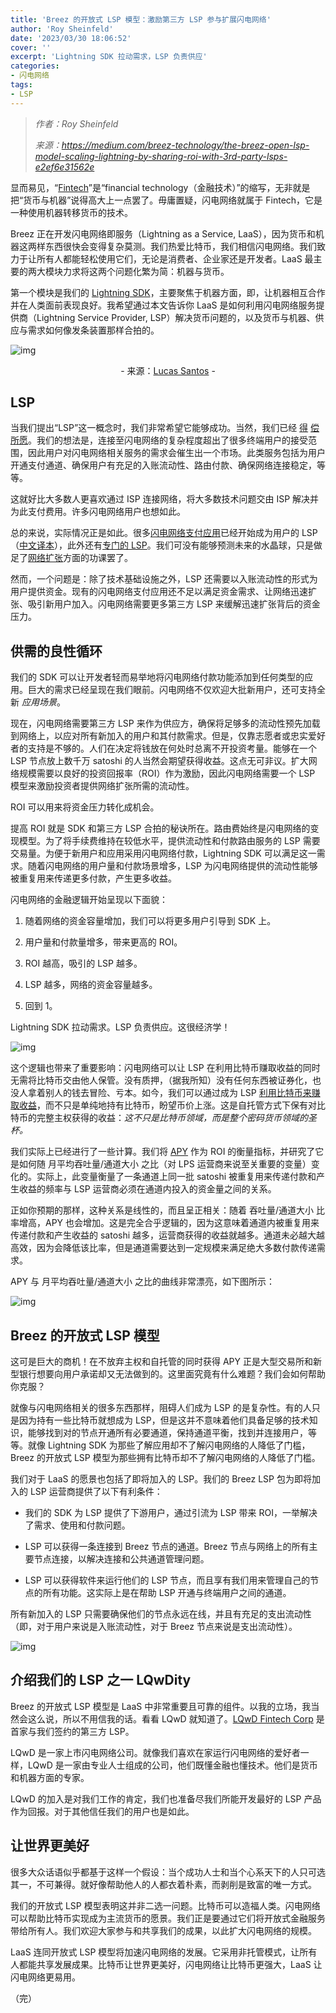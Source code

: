 ```yaml
---
title: 'Breez 的开放式 LSP 模型：激励第三方 LSP 参与扩展闪电网络'
author: 'Roy Sheinfeld'
date: '2023/03/30 18:06:52'
cover: ''
excerpt: 'Lightning SDK 拉动需求，LSP 负责供应'
categories:
- 闪电网络
tags:
- LSP
---
```



> *作者：Roy Sheinfeld*
> 
> *来源：<https://medium.com/breez-technology/the-breez-open-lsp-model-scaling-lightning-by-sharing-roi-with-3rd-party-lsps-e2ef6e31562e>*



显而易见，“[Fintech](https://www.investopedia.com/terms/f/fintech.asp)”是“financial technology（金融技术）”的缩写，无非就是把“货币与机器”说得高大上一点罢了。毋庸置疑，闪电网络就属于 Fintech，它是一种使用机器转移货币的技术。

Breez 正在开发闪电网络即服务（Lightning as a Service, LaaS），因为货币和机器这两样东西很快会变得复杂莫测。我们热爱比特币，我们相信闪电网络。我们致力于让所有人都能轻松使用它们，无论是消费者、企业家还是开发者。LaaS 最主要的两大模块力求将这两个问题化繁为简：机器与货币。

第一个模块是我们的 [Lightning SDK](https://medium.com/breez-technology/lightning-for-everyone-in-any-app-lightning-as-a-service-via-the-breez-sdk-41d899057a1d?source=collection_home---2------0-----------------------)，主要聚焦于机器方面，即，让机器相互合作并在人类面前表现良好。我希望通过本文告诉你 LaaS 是如何利用闪电网络服务提供商（Lightning Service Provider, LSP）解决货币问题的，以及货币与机器、供应与需求如何像发条装置那样合拍的。

![img](../images/the-breez-open-lsp-model-scaling-lightning-by-sharing-roi-with-3rd-party-lsps/fjes2to-HgY)

<p style="text-align:center">- 来源：<a href="https://unsplash.com/@_staticvoid?utm_source=unsplash&utm_medium=referral&utm_content=creditCopyText">Lucas Santos</a> -</p>


## LSP

当我们提出“LSP”这一概念时，我们非常希望它能够成功。当然，我们已经 [得](https://bitcoin.design/guide/how-it-works/lightning-services/) [偿](https://docs.lightning.engineering/the-lightning-network/liquidity/lightning-service-provider) [所愿](https://bolt.fun/guide/lsp)。我们的想法是，连接至闪电网络的复杂程度超出了很多终端用户的接受范围，因此用户对闪电网络相关服务的需求会催生出一个市场。此类服务包括为用户开通支付通道、确保用户有充足的入账流动性、路由付款、确保网络连接稳定，等等。

这就好比大多数人更喜欢通过 ISP 连接网络，将大多数技术问题交由 ISP 解决并为此支付费用。许多闪电网络用户也想如此。

总的来说，实际情况正是如此。很多[闪电网络支付应用](https://medium.com/breez-technology/there-is-no-such-thing-as-a-lightning-wallet-dc9ac46d32)已经开始成为用户的 LSP（[中文译本](https://www.btcstudy.org/2022/07/23/there-is-no-such-thing-as-a-lightning-wallet/)），此外还有[专门的 LSP](https://voltage.cloud/)。我们可没有能够预测未来的水晶球，只是做足了[网络扩张](https://medium.com/breez-technology/comparing-two-revolutionary-networks-lightning-and-the-internet-d6043768e217)方面的功课罢了。

然而，一个问题是：除了技术基础设施之外，LSP 还需要以入账流动性的形式为用户提供资金。现有的闪电网络支付应用还不足以满足资金需求、让网络迅速扩张、吸引新用户加入。闪电网络需要更多第三方 LSP 来缓解迅速扩张背后的资金压力。

## 供需的良性循环

我们的 SDK 可以让开发者轻而易举地将闪电网络付款功能添加到任何类型的应用。巨大的需求已经呈现在我们眼前。闪电网络不仅欢迎大批新用户，还可支持全新 *应用场景*。

现在，闪电网络需要第三方 LSP 来作为供应方，确保将足够多的流动性预先加载到网络上，以应对所有新加入的用户和其付款需求。但是，仅靠志愿者或忠实爱好者的支持是不够的。人们在决定将钱放在何处时总离不开投资考量。能够在一个 LSP 节点放上数千万 satoshi 的人当然会期望获得收益。这点无可非议。扩大网络规模需要以良好的投资回报率（ROI）作为激励，因此闪电网络需要一个 LSP 模型来激励投资者提供网络扩张所需的流动性。

ROI 可以用来将资金压力转化成机会。

提高 ROI 就是 SDK 和第三方 LSP 合拍的秘诀所在。路由费始终是闪电网络的变现模型。为了将手续费维持在较低水平，提供流动性和付款路由服务的 LSP 需要交易量。为便于新用户和应用采用闪电网络付款，Lightning SDK 可以满足这一需求。随着闪电网络的用户量和付款场景增多，LSP 为闪电网络提供的流动性能够被重复用来传递更多付款，产生更多收益。

闪电网络的金融逻辑开始呈现以下面貌：

1. 随着网络的资金容量增加，我们可以将更多用户引导到 SDK 上。

1. 用户量和付款量增多，带来更高的 ROI。

1. ROI 越高，吸引的 LSP 越多。

1. LSP 越多，网络的资金容量越多。

1. 回到 1。

Lightning SDK 拉动需求。LSP 负责供应。这很经济学！

![img](../images/the-breez-open-lsp-model-scaling-lightning-by-sharing-roi-with-3rd-party-lsps/XHOkzbIyDH6)

这个逻辑也带来了重要影响：闪电网络可以让 LSP 在利用比特币赚取收益的同时无需将比特币交由他人保管。没有质押，（据我所知）没有任何东西被证券化，也没人拿着别人的钱去冒险、亏本。如今，我们可以通过成为 LSP [利用比特币来赚取收益](https://medium.com/breez-technology/lightning-is-the-better-way-to-hodl-72f1ee50aa06)，而不只是单纯地持有比特币，盼望币价上涨。这是自托管方式下保有对比特币的完整主权获得的收益：*这不只是比特币领域，而是整个密码货币领域的圣杯。*

我们实际上已经进行了一些计算。我们将 [APY](https://www.investopedia.com/terms/a/apy.asp) 作为 ROI 的衡量指标，并研究了它是如何随 月平均吞吐量/通道大小 之比（对 LPS 运营商来说至关重要的变量）变化的。实际上，此变量衡量了一条通道上同一批 satoshi 被重复用来传递付款和产生收益的频率与 LSP 运营商必须在通道内投入的资金量之间的关系。

正如你预期的那样，这种关系是线性的，而且呈正相关：随着 吞吐量/通道大小 比率增高，APY 也会增加。这是完全合乎逻辑的，因为这意味着通道内被重复用来传递付款和产生收益的 satoshi 越多，运营商获得的收益就越多。通道未必越大越高效，因为会降低该比率，但是通道需要达到一定规模来满足绝大多数付款传递需求。

APY 与 月平均吞吐量/通道大小 之比的曲线非常漂亮，如下图所示：

﻿![img](../images/the-breez-open-lsp-model-scaling-lightning-by-sharing-roi-with-3rd-party-lsps/c0Fxxu3r3xM)

## Breez 的开放式 LSP 模型

这可是巨大的商机！在不放弃主权和自托管的同时获得 APY 正是大型交易所和新型银行想要向用户承诺却又无法做到的。这里面究竟有什么难题？我们会如何帮助你克服？

就像与闪电网络相关的很多东西那样，阻碍人们成为 LSP 的是复杂性。有的人只是因为持有一些比特币就想成为 LSP，但是这并不意味着他们具备足够的技术知识，能够找到对的节点开通所有必要通道，保持通道平衡，找到并连接用户，等等。就像 Lightning SDK 为那些了解应用却不了解闪电网络的人降低了门槛，Breez 的开放式 LSP 模型为那些拥有比特币却不了解闪电网络的人降低了门槛。

我们对于 LaaS 的愿景也包括了即将加入的 LSP。我们的 Breez LSP 包为即将加入的 LSP 运营商提供了以下有利条件：

- 我们的 SDK 为 LSP 提供了下游用户，通过引流为 LSP 带来 ROI，一举解决了需求、使用和付款问题。

- LSP 可以获得一条连接到 Breez 节点的通道。Breez 节点与网络上的所有主要节点连接，以解决连接和公共通道管理问题。

- LSP 可以获得软件来运行他们的 LSP 节点，而且享有我们用来管理自己的节点的所有功能。这实际上是在帮助 LSP 开通与终端用户之间的通道。

所有新加入的 LSP 只需要确保他们的节点永远在线，并且有充足的支出流动性（即，对于用户来说是入账流动性，对于 Breez 节点来说是支出流动性）。

![img](../images/the-breez-open-lsp-model-scaling-lightning-by-sharing-roi-with-3rd-party-lsps/gUtpv2Q.png)

## 介绍我们的 LSP 之一 LQwDity 

Breez 的开放式 LSP 模型是 LaaS 中非常重要且可靠的组件。以我的立场，我当然会这么说，所以不用信我的话。看看 LQwD 就知道了。[LQwD Fintech Corp](https://lqwdfintech.com/) 是首家与我们签约的第三方 LSP。

LQwD 是一家上市闪电网络公司。就像我们喜欢在家运行闪电网络的爱好者一样，LQwD 是一家由专业人士组成的公司，他们既懂金融也懂技术。他们是货币和机器方面的专家。

LQwD 的加入是对我们工作的肯定，我们也准备尽我们所能开发最好的 LSP 产品作为回报。对于其他信任我们的用户也是如此。

## 让世界更美好

很多大众话语似乎都基于这样一个假设：当个成功人士和当个心系天下的人只可选其一，不可兼得。就好像帮助他人的人都衣着朴素，而剥削是致富的唯一方式。

我们的开放式 LSP 模型表明这并非二选一问题。比特币可以造福人类。闪电网络可以帮助比特币实现成为主流货币的愿景。我们正是要通过它们将开放式金融服务带给所有人。我们欢迎大家参与和共享我们的成果，以此扩大闪电网络的规模。

LaaS 连同开放式 LSP 模型将加速闪电网络的发展。它采用非托管模式，让所有人都能共享发展成果。比特币让世界更美好，闪电网络让比特币更强大，LaaS 让闪电网络更易用。

（完）